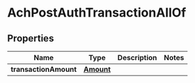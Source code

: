 

# AchPostAuthTransactionAllOf

## Properties

Name | Type | Description | Notes
------------ | ------------- | ------------- | -------------
**transactionAmount** | [**Amount**](Amount.md) |  | 




